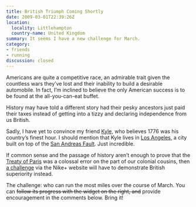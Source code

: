 ```yaml
---
title: British Triumph Coming Shortly
date: 2009-03-01T22:39:26Z
location:
  locality: Littlehampton
  country-name: United Kingdom
summary: It seems I have a new challenge for March.
category:
- friends
- running
discussion: closed
---
```

Americans are quite a competitive race, an admirable trait given the countless wars they’ve lost and their inability to build a desirable automobile. In fact, I’m inclined to believe the only American success is to be found at the all-you-can-eat buffet.

History may have told a different story had their pesky ancestors just paid their taxes instead of getting into a tizzy and declaring independence from us British.

Sadly, I have yet to convince my friend [Kyle][1], who believes 1776 was his country’s finest hour. I should mention that Kyle lives in [Los Angeles][2], a city built on top of the [San Andreas Fault][3]. Just incredible.

If common sense and the passage of history aren’t enough to prove that the [Treaty of Paris][4] was a colossal error on the part of our colonial cousins, then [a challenge][5] via the Nike+ website will have to demonstrate British superiority instead.

The challenge: who can run the most miles over the course of March. You can <del datetime="2014-05-28T02:32:00">follow its progress with the widget on the right, and</del> provide encouragement in the comments below. Bring it!

[1]: http://houseofkyle.com/
[2]: https://en.wikipedia.org/wiki/Los_Angeles
[3]: https://en.wikipedia.org/wiki/San_Andreas_Fault
[4]: https://en.wikipedia.org/wiki/Treaty_of_Paris_(1783)
[5]: http://nikeplus.nike.com/nikeplus/?l=all_challenges,1278663906

